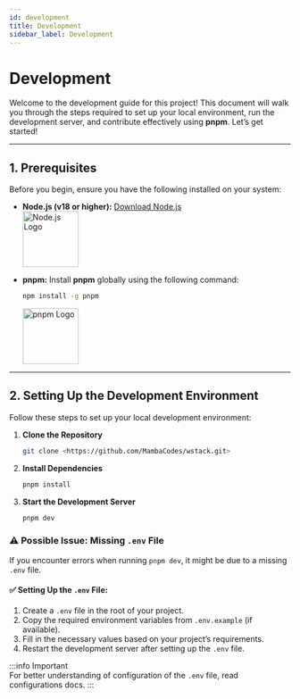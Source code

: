 ```yaml
---
id: development
title: Development
sidebar_label: Development
---
```


# Development

Welcome to the development guide for this project! This document will walk you through the steps required to set up your local environment, run the development server, and contribute effectively using **pnpm**. Let’s get started!

---

## 1. Prerequisites

Before you begin, ensure you have the following installed on your system:

- **Node.js (v18 or higher):** [Download Node.js](https://nodejs.org/)  
  <img src="https://upload.wikimedia.org/wikipedia/commons/d/d9/Node.js_logo.svg" alt="Node.js Logo" width="100"/>

- **pnpm:** Install **pnpm** globally using the following command:

  ```bash
  npm install -g pnpm
  ```

  <img src="https://upload.wikimedia.org/wikipedia/commons/c/c1/Pnpm_logo.svg" alt="pnpm Logo" width="100"/>

---

## 2. Setting Up the Development Environment

Follow these steps to set up your local development environment:

1. **Clone the Repository**

   ```bash
   git clone <https://github.com/MambaCodes/wstack.git>
   ```

2. **Install Dependencies**

   ```bash
   pnpm install
   ```

3. **Start the Development Server**

   ```bash
   pnpm dev
   ```

### ⚠️ Possible Issue: Missing `.env` File

If you encounter errors when running `pnpm dev`, it might be due to a missing `.env` file.

#### ✅ Setting Up the `.env` File:

1. Create a `.env` file in the root of your project.
2. Copy the required environment variables from `.env.example` (if available).
3. Fill in the necessary values based on your project’s requirements.
4. Restart the development server after setting up the `.env` file.

:::info Important  
For better understanding of configuration of the `.env` file, read configurations docs.
:::

